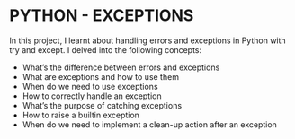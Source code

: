 # PYTHON - EXCEPTIONS
In this project, I learnt about handling errors and exceptions in Python with try and except.
I delved into the following concepts:

* What’s the difference between errors and exceptions
* What are exceptions and how to use them
* When do we need to use exceptions
* How to correctly handle an exception
* What’s the purpose of catching exceptions
* How to raise a builtin exception
* When do we need to implement a clean-up action after an exception
